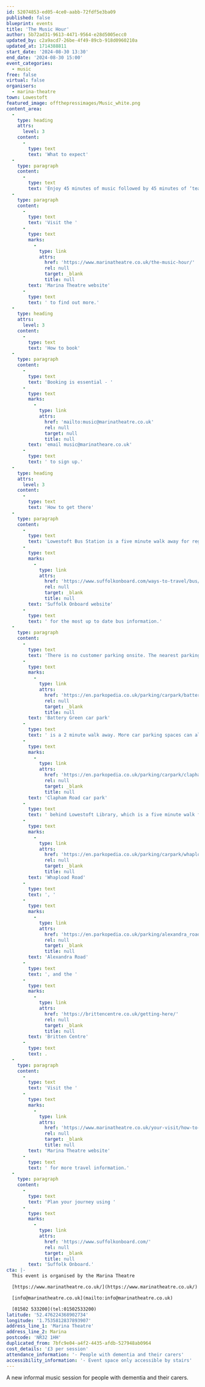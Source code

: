 ```yaml
---
id: 52074853-ed05-4ce0-aabb-72fdf5e3ba09
published: false
blueprint: events
title: 'The Music Hour'
author: 5b72ad31-9613-4471-9564-e28d5005ecc0
updated_by: c2a9acd7-26be-4f49-89cb-918d0960210a
updated_at: 1714388811
start_date: '2024-08-30 13:30'
end_date: '2024-08-30 15:00'
event_categories:
  - music
free: false
virtual: false
organisers:
  - marina-theatre
town: Lowestoft
featured_image: offthepressimages/Music_white.png
content_area:
  -
    type: heading
    attrs:
      level: 3
    content:
      -
        type: text
        text: 'What to expect'
  -
    type: paragraph
    content:
      -
        type: text
        text: 'Enjoy 45 minutes of music followed by 45 minutes of ‘tea and chatter’ in a relaxed and friendly environment. As well as being a fun activity for people with dementia, this group is a great respite and support for carers to enjoy as well.'
  -
    type: paragraph
    content:
      -
        type: text
        text: 'Visit the '
      -
        type: text
        marks:
          -
            type: link
            attrs:
              href: 'https://www.marinatheatre.co.uk/the-music-hour/'
              rel: null
              target: _blank
              title: null
        text: 'Marina Theatre website'
      -
        type: text
        text: ' to find out more.'
  -
    type: heading
    attrs:
      level: 3
    content:
      -
        type: text
        text: 'How to book'
  -
    type: paragraph
    content:
      -
        type: text
        text: 'Booking is essential - '
      -
        type: text
        marks:
          -
            type: link
            attrs:
              href: 'mailto:music@marinatheatre.co.uk'
              rel: null
              target: null
              title: null
        text: 'email music@marinatheare.co.uk'
      -
        type: text
        text: ' to sign up.'
  -
    type: heading
    attrs:
      level: 3
    content:
      -
        type: text
        text: 'How to get there'
  -
    type: paragraph
    content:
      -
        type: text
        text: 'Lowestoft Bus Station is a five minute walk away for regular services to and from Norwich, Great Yarmouth and Southwold. Visit the '
      -
        type: text
        marks:
          -
            type: link
            attrs:
              href: 'https://www.suffolkonboard.com/ways-to-travel/bus/'
              rel: null
              target: _blank
              title: null
        text: 'Suffolk Onboard website'
      -
        type: text
        text: ' for the most up to date bus information.'
  -
    type: paragraph
    content:
      -
        type: text
        text: 'There is no customer parking onsite. The nearest parking is '
      -
        type: text
        marks:
          -
            type: link
            attrs:
              href: 'https://en.parkopedia.co.uk/parking/carpark/battery_green/nr32/east_suffolk/?arriving=202404291000&leaving=202404291200'
              rel: null
              target: _blank
              title: null
        text: 'Battery Green car park'
      -
        type: text
        text: ' is a 2 minute walk away. More car parking spaces can also be found at '
      -
        type: text
        marks:
          -
            type: link
            attrs:
              href: 'https://en.parkopedia.co.uk/parking/carpark/clapham_road/nr32/east_suffolk/?arriving=202404291000&leaving=202404291200'
              rel: null
              target: _blank
              title: null
        text: 'Clapham Road car park'
      -
        type: text
        text: ' behind Lowestoft Library, which is a five minute walk from the Theatre. Long Stay parking is available at '
      -
        type: text
        marks:
          -
            type: link
            attrs:
              href: 'https://en.parkopedia.co.uk/parking/carpark/whapload_road/nr32/east_suffolk/?arriving=202404291000&leaving=202404291200'
              rel: null
              target: _blank
              title: null
        text: 'Whapload Road'
      -
        type: text
        text: ', '
      -
        type: text
        marks:
          -
            type: link
            attrs:
              href: 'https://en.parkopedia.co.uk/parking/alexandra_road_lowestoft/?arriving=202404291000&leaving=202404291200'
              rel: null
              target: _blank
              title: null
        text: 'Alexandra Road'
      -
        type: text
        text: ', and the '
      -
        type: text
        marks:
          -
            type: link
            attrs:
              href: 'https://brittencentre.co.uk/getting-here/'
              rel: null
              target: _blank
              title: null
        text: 'Britten Centre'
      -
        type: text
        text: .
  -
    type: paragraph
    content:
      -
        type: text
        text: 'Visit the '
      -
        type: text
        marks:
          -
            type: link
            attrs:
              href: 'https://www.marinatheatre.co.uk/your-visit/how-to-find-us/'
              rel: null
              target: _blank
              title: null
        text: 'Marina Theatre website'
      -
        type: text
        text: ' for more travel information.'
  -
    type: paragraph
    content:
      -
        type: text
        text: 'Plan your journey using '
      -
        type: text
        marks:
          -
            type: link
            attrs:
              href: 'https://www.suffolkonboard.com/'
              rel: null
              target: _blank
              title: null
        text: 'Suffolk Onboard.'
cta: |-
  This event is organised by the Marina Theatre

  [https://www.marinatheatre.co.uk/](https://www.marinatheatre.co.uk/)

  [info@marinatheatre.co.uk](mailto:info@marinatheatre.co.uk)

  [01502 533200](tel:01502533200)
latitude: '52.476224368902734'
longitude: '1.7535812837893907'
address_line_1: 'Marina Theatre'
address_line_2: Marina
postcode: 'NR32 1HH'
duplicated_from: 7bfc9e04-a4f2-4435-afdb-527948ab0964
cost_details: '£3 per session'
attendance_information: '- People with dementia and their carers'
accessibility_information: '- Event space only accessible by stairs'
---
```

A new informal music session for people with dementia and their carers.